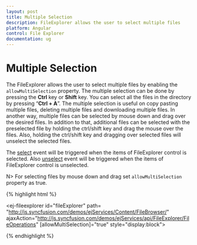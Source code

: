 ```yaml
---
layout: post
title: Multiple Selection
description: FileExplorer allows the user to select multiple files
platform: Angular
control: File Explorer
documentation: ug
---
```



# Multiple Selection

The FileExplorer allows the user to select multiple files by enabling the `allowMultiSelection` property. The multiple selection can be done by pressing the **Ctrl** key or **Shift** key. You can select all the files in the directory by pressing “**Ctrl + A**”. The multiple selection is useful on copy pasting multiple files, deleting multiple files and downloading multiple files. In another way, multiple files can be selected by mouse down and drag over the desired files. In addition to that, additional files can be selected with the preselected file by holding the ctrl/shift key and drag the mouse over the files. Also, holding the ctrl/shift key and dragging over selected files will unselect the selected files.

The [select](https://help.syncfusion.com/api/angular/ejfileexplorer#events:select) event will be triggered when the items of FileExplorer control is selected.
Also [unselect](https://help.syncfusion.com/api/angular/ejfileexplorer#events:unselect) event will be triggered when the items of FileExplorer control is unselected.

N>  For selecting files by mouse down and drag set `allowMultiSelection` property as true.


{% highlight html %}

<ej-fileexplorer id="fileExplorer" path= "http://js.syncfusion.com/demos/ejServices/Content/FileBrowser/"
    ajaxAction="http://js.syncfusion.com/demos/ejServices/api/FileExplorer/FileOperations" 
    [allowMultiSelection]="true" style="display:block">
</ej-fileexplorer>
<!--allowMultiSelection property is true by default-->

{% endhighlight %}
